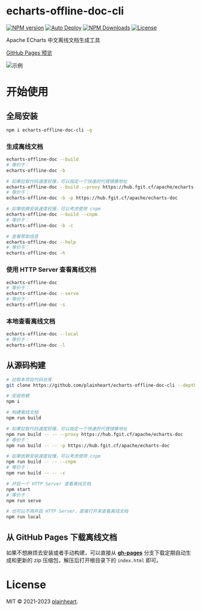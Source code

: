 # echarts-offline-doc-cli
[![NPM version](https://img.shields.io/npm/v/echarts-offline-doc-cli.svg?style=flat)](https://www.npmjs.org/package/echarts-offline-doc-cli)
[![Auto Deploy](https://github.com/plainheart/echarts-offline-doc-cli/actions/workflows/deploy.yaml/badge.svg)](https://github.com/plainheart/echarts-offline-doc-cli/actions/workflows/deploy.yaml)
[![NPM Downloads](https://img.shields.io/npm/dm/echarts-offline-doc-cli.svg)](https://npmcharts.com/compare/echarts-offline-doc-cli?minimal=true)
[![License](https://img.shields.io/npm/l/echarts-offline-doc-cli.svg)](https://github.com/plainheart/echarts-offline-doc-cli/blob/main/LICENSE)

Apache ECharts 中文离线文档生成工具

[GitHub Pages 预览](https://plainheart.github.io/echarts-offline-doc-cli)

![示例](https://user-images.githubusercontent.com/26999792/229869304-4a782121-4324-4e68-9f3d-a956d0c60ee6.png)

# 开始使用

## 全局安装

```sh
npm i echarts-offline-doc-cli -g
```

### 生成离线文档

```sh
echarts-offline-doc --build
# 等价于：
echarts-offline-doc -b

# 如果拉取代码速度较慢，可以指定一个快速的代理镜像地址
echarts-offline-doc --build --proxy https://hub.fgit.cf/apache/echarts-doc
# 等价于：
echarts-offline-doc -b -p https://hub.fgit.cf/apache/echarts-doc

# 如果依赖安装速度较慢，可以考虑使用 cnpm
echarts-offline-doc --build --cnpm
# 等价于：
echarts-offline-doc -b -c

# 查看帮助信息
echarts-offline-doc --help
# 等价于：
echarts-offline-doc -h
```

### 使用 HTTP Server 查看离线文档

```sh
echarts-offline-doc
# 等价于：
echarts-offline-doc --serve
# 等价于：
echarts-offline-doc -s
```

### 本地查看离线文档

```sh
echarts-offline-doc --local
# 等价于：
echarts-offline-doc -l
```

## 从源码构建

```sh
# 拉取本项目代码仓库
git clone https://github.com/plainheart/echarts-offline-doc-cli --depth=1

# 安装依赖
npm i

# 构建离线文档
npm run build

# 如果拉取代码速度较慢，可以指定一个快速的代理镜像地址
npm run build -- -- --proxy https://hub.fgit.cf/apache/echarts-doc
# 等价于：
npm run build -- -- -p https://hub.fgit.cf/apache/echarts-doc

# 如果依赖安装速度较慢，可以考虑使用 cnpm
npm run build -- -- --cnpm
# 等价于：
npm run build -- -- -c

# 开启一个 HTTP Server 查看离线文档
npm start
# 等价于：
npm run serve

# 也可以不用开启 HTTP Server，直接打开来查看离线文档
npm run local
```

## 从 GitHub Pages 下载离线文档

如果不想麻烦去安装或者手动构建，可以直接从 [**gh-pages**](https://github.com/plainheart/echarts-offline-doc-cli/archive/gh-pages.zip) 分支下载定期自动生成和更新的 zip 压缩包，解压后打开根目录下的 `index.html` 即可。

# License

MIT &copy; 2021-2023 [plainheart](https://github.com/plainheart).
